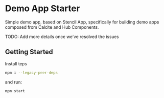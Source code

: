 # Demo App Starter

Simple demo app, based on Stencil App, specifically for building demo apps composed from Calcite and Hub Components.

TODO: Add more details once we've resolved the issues

## Getting Started

Install teps

```bash
npm i --legacy-peer-deps
```

and run:

```bash
npm start
```
